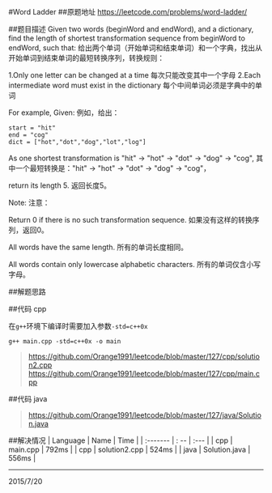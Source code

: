 #Word Ladder
##原题地址
https://leetcode.com/problems/word-ladder/

##题目描述
Given two words (beginWord and endWord), and a dictionary, find the length of shortest transformation sequence from beginWord to endWord, such that:
给出两个单词（开始单词和结束单词）和一个字典，找出从开始单词到结束单词的最短转换序列，转换规则：

1.Only one letter can be changed at a time
每次只能改变其中一个字母
2.Each intermediate word must exist in the dictionary
每个中间单词必须是字典中的单词

For example, Given:
例如，给出：

    start = "hit"
    end = "cog"
    dict = ["hot","dot","dog","lot","log"]

As one shortest transformation is "hit" -> "hot" -> "dot" -> "dog" -> "cog",
其中一个最短转换是："hit" -> "hot" -> "dot" -> "dog" -> "cog"，

return its length 5.
返回长度5。

Note:
注意：

Return 0 if there is no such transformation sequence.
如果没有这样的转换序列，返回0。

All words have the same length.
所有的单词长度相同。

All words contain only lowercase alphabetic characters.
所有的单词仅含小写字母。

##解题思路

##代码 cpp

在`g++`环境下编译时需要加入参数`-std=c++0x`

    g++ main.cpp -std=c++0x -o main

> https://github.com/Orange1991/leetcode/blob/master/127/cpp/solution2.cpp
> https://github.com/Orange1991/leetcode/blob/master/127/cpp/main.cpp

##代码 java

> https://github.com/Orange1991/leetcode/blob/master/127/java/Solution.java

##解决情况
| Language | Name | Time |
| :------- | : -- | :--- |
| cpp      | main.cpp | 792ms |
| cpp      | solution2.cpp | 524ms |
| java     | Solution.java | 556ms |


---
2015/7/20
